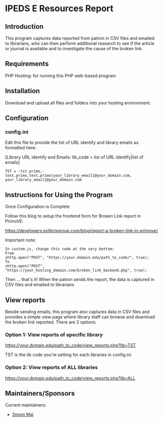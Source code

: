 # IPEDS E Resources Report

## Introduction
This program captures data reported from patron in CSV files and emailed to librarians, who can then perform additional research to see if the article or journal is available and to investigate the cause of the broken link.

## Requirements

PHP Hosting: for running this PHP web-based program 

## Installation

Download and upload all files and folders into your hosting environment. 

## Configuration

### config.ini
Edit this file to provide the list of URL identify and library emails as formatted here:

[Library URL identify and Emails: lib_code = list of URL identify|list of emails]

```
TST = -tst.primo,-test.primo,test.primo|your_library_email1@your_domain.com, your_library_email2@your_domain.com
```

## Instructions for Using the Program

Once Configuration is Complete

Follow this blog to setup the frontend form for Broken Link report in PrimoVE:

https://developers.exlibrisgroup.com/blog/report-a-broken-link-in-primove/

Important note:
```
In custom.js, change this code at the very bottom:
From
xhttp.open("POST", "https://your.domain.edu/path_to_code/", true);
To
xhttp.open("POST", "https://your_hosting_domain.com/broken_link_backend.php", true);
```

Then ... that's it! When the patron sends the report, the data is captured in CSV files and emailed to librarians

## View reports

Beside sending emails, this program also captures data in CSV files and provides a simple view page where library staff can browse and download the broken link reported. 
There are 2 options:

### Option 1: View reports of specific library

https://your.domain.edu/path_to_code/view_reports.php?lib=TST

TST is the lib code you're setting for each libraries in config.ini

### Option 2: View reports of ALL libraries

https://your.domain.edu/path_to_code/view_reports.php?lib=ALL

## Maintainers/Sponsors

Current maintainers:

* [Simon Mai](https://github.com/simonhm)
